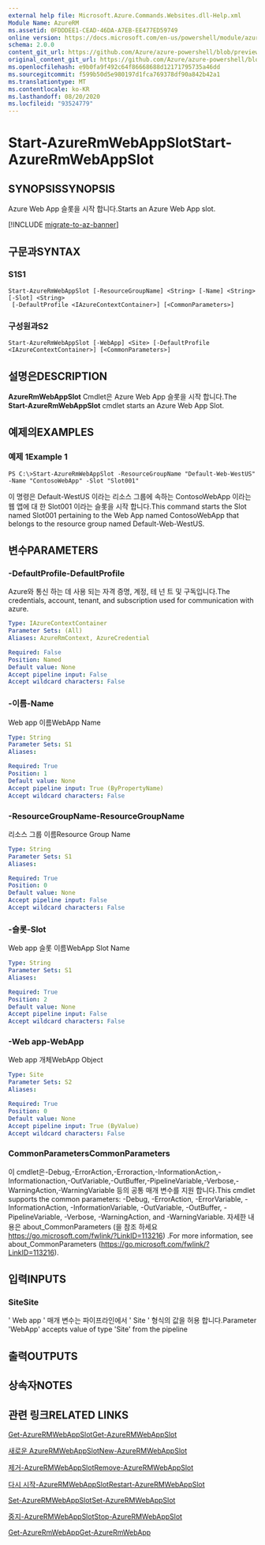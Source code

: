```yaml
---
external help file: Microsoft.Azure.Commands.Websites.dll-Help.xml
Module Name: AzureRM
ms.assetid: 0FDDDEE1-CEAD-46DA-A7EB-EE477ED59749
online version: https://docs.microsoft.com/en-us/powershell/module/azurerm.websites/start-azurermwebappslot
schema: 2.0.0
content_git_url: https://github.com/Azure/azure-powershell/blob/preview/src/ResourceManager/Websites/Commands.Websites/help/Start-AzureRmWebAppSlot.md
original_content_git_url: https://github.com/Azure/azure-powershell/blob/preview/src/ResourceManager/Websites/Commands.Websites/help/Start-AzureRmWebAppSlot.md
ms.openlocfilehash: e9b0fa9f492c64f86668688d12171795735a46dd
ms.sourcegitcommit: f599b50d5e980197d1fca769378df90a842b42a1
ms.translationtype: MT
ms.contentlocale: ko-KR
ms.lasthandoff: 08/20/2020
ms.locfileid: "93524779"
---
```

# <span data-ttu-id="087ed-101">Start-AzureRmWebAppSlot</span><span class="sxs-lookup"><span data-stu-id="087ed-101">Start-AzureRmWebAppSlot</span></span>

## <span data-ttu-id="087ed-102">SYNOPSIS</span><span class="sxs-lookup"><span data-stu-id="087ed-102">SYNOPSIS</span></span>
<span data-ttu-id="087ed-103">Azure Web App 슬롯을 시작 합니다.</span><span class="sxs-lookup"><span data-stu-id="087ed-103">Starts an Azure Web App slot.</span></span>

[!INCLUDE [migrate-to-az-banner](../../includes/migrate-to-az-banner.md)]

## <span data-ttu-id="087ed-104">구문과</span><span class="sxs-lookup"><span data-stu-id="087ed-104">SYNTAX</span></span>

### <span data-ttu-id="087ed-105">S1</span><span class="sxs-lookup"><span data-stu-id="087ed-105">S1</span></span>
```
Start-AzureRmWebAppSlot [-ResourceGroupName] <String> [-Name] <String> [-Slot] <String>
 [-DefaultProfile <IAzureContextContainer>] [<CommonParameters>]
```

### <span data-ttu-id="087ed-106">구성원과</span><span class="sxs-lookup"><span data-stu-id="087ed-106">S2</span></span>
```
Start-AzureRmWebAppSlot [-WebApp] <Site> [-DefaultProfile <IAzureContextContainer>] [<CommonParameters>]
```

## <span data-ttu-id="087ed-107">설명은</span><span class="sxs-lookup"><span data-stu-id="087ed-107">DESCRIPTION</span></span>
<span data-ttu-id="087ed-108">**AzureRmWebAppSlot** Cmdlet은 Azure Web App 슬롯을 시작 합니다.</span><span class="sxs-lookup"><span data-stu-id="087ed-108">The **Start-AzureRmWebAppSlot** cmdlet starts an Azure Web App Slot.</span></span>

## <span data-ttu-id="087ed-109">예제의</span><span class="sxs-lookup"><span data-stu-id="087ed-109">EXAMPLES</span></span>

### <span data-ttu-id="087ed-110">예제 1</span><span class="sxs-lookup"><span data-stu-id="087ed-110">Example 1</span></span>
```
PS C:\>Start-AzureRmWebAppSlot -ResourceGroupName "Default-Web-WestUS" -Name "ContosoWebApp" -Slot "Slot001"
```

<span data-ttu-id="087ed-111">이 명령은 Default-WestUS 이라는 리소스 그룹에 속하는 ContosoWebApp 이라는 웹 앱에 대 한 Slot001 이라는 슬롯을 시작 합니다.</span><span class="sxs-lookup"><span data-stu-id="087ed-111">This command starts the Slot named Slot001 pertaining to the Web App named ContosoWebApp that belongs to the resource group named Default-Web-WestUS.</span></span>

## <span data-ttu-id="087ed-112">변수</span><span class="sxs-lookup"><span data-stu-id="087ed-112">PARAMETERS</span></span>

### <span data-ttu-id="087ed-113">-DefaultProfile</span><span class="sxs-lookup"><span data-stu-id="087ed-113">-DefaultProfile</span></span>
<span data-ttu-id="087ed-114">Azure와 통신 하는 데 사용 되는 자격 증명, 계정, 테 넌 트 및 구독입니다.</span><span class="sxs-lookup"><span data-stu-id="087ed-114">The credentials, account, tenant, and subscription used for communication with azure.</span></span>

```yaml
Type: IAzureContextContainer
Parameter Sets: (All)
Aliases: AzureRmContext, AzureCredential

Required: False
Position: Named
Default value: None
Accept pipeline input: False
Accept wildcard characters: False
```

### <span data-ttu-id="087ed-115">-이름</span><span class="sxs-lookup"><span data-stu-id="087ed-115">-Name</span></span>
<span data-ttu-id="087ed-116">Web app 이름</span><span class="sxs-lookup"><span data-stu-id="087ed-116">WebApp Name</span></span>

```yaml
Type: String
Parameter Sets: S1
Aliases: 

Required: True
Position: 1
Default value: None
Accept pipeline input: True (ByPropertyName)
Accept wildcard characters: False
```

### <span data-ttu-id="087ed-117">-ResourceGroupName</span><span class="sxs-lookup"><span data-stu-id="087ed-117">-ResourceGroupName</span></span>
<span data-ttu-id="087ed-118">리소스 그룹 이름</span><span class="sxs-lookup"><span data-stu-id="087ed-118">Resource Group Name</span></span>

```yaml
Type: String
Parameter Sets: S1
Aliases: 

Required: True
Position: 0
Default value: None
Accept pipeline input: False
Accept wildcard characters: False
```

### <span data-ttu-id="087ed-119">-슬롯</span><span class="sxs-lookup"><span data-stu-id="087ed-119">-Slot</span></span>
<span data-ttu-id="087ed-120">Web app 슬롯 이름</span><span class="sxs-lookup"><span data-stu-id="087ed-120">WebApp Slot Name</span></span>

```yaml
Type: String
Parameter Sets: S1
Aliases: 

Required: True
Position: 2
Default value: None
Accept pipeline input: False
Accept wildcard characters: False
```

### <span data-ttu-id="087ed-121">-Web app</span><span class="sxs-lookup"><span data-stu-id="087ed-121">-WebApp</span></span>
<span data-ttu-id="087ed-122">Web app 개체</span><span class="sxs-lookup"><span data-stu-id="087ed-122">WebApp Object</span></span>

```yaml
Type: Site
Parameter Sets: S2
Aliases: 

Required: True
Position: 0
Default value: None
Accept pipeline input: True (ByValue)
Accept wildcard characters: False
```

### <span data-ttu-id="087ed-123">CommonParameters</span><span class="sxs-lookup"><span data-stu-id="087ed-123">CommonParameters</span></span>
<span data-ttu-id="087ed-124">이 cmdlet은-Debug,-ErrorAction,-Erroraction,-InformationAction,-Informationaction,-OutVariable,-OutBuffer,-PipelineVariable,-Verbose,-WarningAction,-WarningVariable 등의 공통 매개 변수를 지원 합니다.</span><span class="sxs-lookup"><span data-stu-id="087ed-124">This cmdlet supports the common parameters: -Debug, -ErrorAction, -ErrorVariable, -InformationAction, -InformationVariable, -OutVariable, -OutBuffer, -PipelineVariable, -Verbose, -WarningAction, and -WarningVariable.</span></span> <span data-ttu-id="087ed-125">자세한 내용은 about_CommonParameters (을 참조 하세요 https://go.microsoft.com/fwlink/?LinkID=113216) .</span><span class="sxs-lookup"><span data-stu-id="087ed-125">For more information, see about_CommonParameters (https://go.microsoft.com/fwlink/?LinkID=113216).</span></span>

## <span data-ttu-id="087ed-126">입력</span><span class="sxs-lookup"><span data-stu-id="087ed-126">INPUTS</span></span>

### <span data-ttu-id="087ed-127">Site</span><span class="sxs-lookup"><span data-stu-id="087ed-127">Site</span></span>
<span data-ttu-id="087ed-128">' Web app ' 매개 변수는 파이프라인에서 ' Site ' 형식의 값을 허용 합니다.</span><span class="sxs-lookup"><span data-stu-id="087ed-128">Parameter 'WebApp' accepts value of type 'Site' from the pipeline</span></span>

## <span data-ttu-id="087ed-129">출력</span><span class="sxs-lookup"><span data-stu-id="087ed-129">OUTPUTS</span></span>

## <span data-ttu-id="087ed-130">상속자</span><span class="sxs-lookup"><span data-stu-id="087ed-130">NOTES</span></span>

## <span data-ttu-id="087ed-131">관련 링크</span><span class="sxs-lookup"><span data-stu-id="087ed-131">RELATED LINKS</span></span>

[<span data-ttu-id="087ed-132">Get-AzureRMWebAppSlot</span><span class="sxs-lookup"><span data-stu-id="087ed-132">Get-AzureRMWebAppSlot</span></span>](./Get-AzureRMWebAppSlot.md)

[<span data-ttu-id="087ed-133">새로운 AzureRMWebAppSlot</span><span class="sxs-lookup"><span data-stu-id="087ed-133">New-AzureRMWebAppSlot</span></span>](./New-AzureRMWebAppSlot.md)

[<span data-ttu-id="087ed-134">제거-AzureRMWebAppSlot</span><span class="sxs-lookup"><span data-stu-id="087ed-134">Remove-AzureRMWebAppSlot</span></span>](./Remove-AzureRMWebAppSlot.md)

[<span data-ttu-id="087ed-135">다시 시작-AzureRMWebAppSlot</span><span class="sxs-lookup"><span data-stu-id="087ed-135">Restart-AzureRMWebAppSlot</span></span>](./Restart-AzureRMWebAppSlot.md)

[<span data-ttu-id="087ed-136">Set-AzureRMWebAppSlot</span><span class="sxs-lookup"><span data-stu-id="087ed-136">Set-AzureRMWebAppSlot</span></span>](./Set-AzureRMWebAppSlot.md)

[<span data-ttu-id="087ed-137">중지-AzureRMWebAppSlot</span><span class="sxs-lookup"><span data-stu-id="087ed-137">Stop-AzureRMWebAppSlot</span></span>](./Stop-AzureRMWebAppSlot.md)

[<span data-ttu-id="087ed-138">Get-AzureRmWebApp</span><span class="sxs-lookup"><span data-stu-id="087ed-138">Get-AzureRmWebApp</span></span>](./Get-AzureRmWebApp.md)
